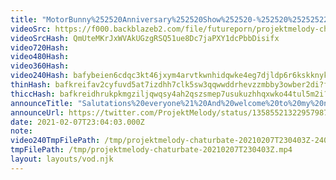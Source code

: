 ```yaml
---
title: "MotorBunny%252520Anniversary%252520Show%252520-%252520%25252522tonight%252520we%252527re%252520riding%252520space%252520lawnmowers%25252522"
videoSrc: https://f000.backblazeb2.com/file/futureporn/projektmelody-chaturbate-2021-02-07.mp4
videoSrcHash: QmUteMKrJxWVAkUGzgRSQ51ue8Dc7jaPXY1dcPbbDisifx
video720Hash: 
video480Hash: 
video360Hash: 
video240Hash: bafybeien6cdqc3kt46jxym4arvtkwnhidqwke4eg7djldp6r6kskknykey?filename=projektmelody-chaturbate-20210207T230403Z-240p.mp4
thinHash: bafkreifav2cyfuvd5at7izdhh7clk5sw3qqwwddrhevzzmbby3owber2di?filename=20210207T230403Z_thin.jpg
thiccHash: bafkreidhrukpkmgziljqwqsy4ah2qszsmep7usukuzhhqxwko44tul5m2i?filename=20210207T230403Z_thicc.jpg
announceTitle: "Salutations%20everyone%21%20And%20welcome%20to%20my%20not%20fun%2C%20super%20normal%2C%20paint%20drying%20celebration.%20Nothin%20to%20see%20here%20folks.%20%E2%99%A5%EF%B8%8F%E2%99%A5%EF%B8%8F%E2%99%A5%EF%B8%8F%E2%99%A5%EF%B8%8F%E2%99%A5%EF%B8%8F%E2%99%A5%EF%B8%8F%E2%99%A5%EF%B8%8F"
announceUrl: https://twitter.com/ProjektMelody/status/1358552132295798787
date: 2021-02-07T23:04:03.000Z
note: 
video240TmpFilePath: /tmp/projektmelody-chaturbate-20210207T230403Z-240p.mp4
tmpFilePath: /tmp/projektmelody-chaturbate-20210207T230403Z.mp4
layout: layouts/vod.njk
---
```

